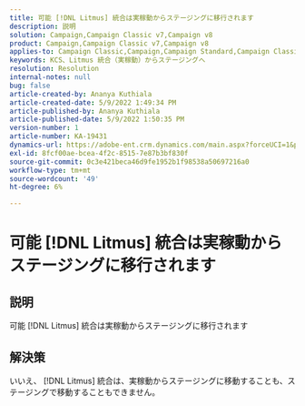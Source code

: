 ```yaml
---
title: 可能 [!DNL Litmus] 統合は実稼動からステージングに移行されます
description: 説明
solution: Campaign,Campaign Classic v7,Campaign v8
product: Campaign,Campaign Classic v7,Campaign v8
applies-to: Campaign Classic,Campaign,Campaign Standard,Campaign Classic v7,Campaign v8
keywords: KCS、Litmus 統合（実稼動）からステージングへ
resolution: Resolution
internal-notes: null
bug: false
article-created-by: Ananya Kuthiala
article-created-date: 5/9/2022 1:49:34 PM
article-published-by: Ananya Kuthiala
article-published-date: 5/9/2022 1:50:35 PM
version-number: 1
article-number: KA-19431
dynamics-url: https://adobe-ent.crm.dynamics.com/main.aspx?forceUCI=1&pagetype=entityrecord&etn=knowledgearticle&id=8d6a70d8-9ecf-ec11-a7b5-0022480a8e40
exl-id: 8fcf00ae-bcea-4f2c-8515-7e87b3bf830f
source-git-commit: 0c3e421beca46d9fe1952b1f98538a50697216a0
workflow-type: tm+mt
source-wordcount: '49'
ht-degree: 6%

---
```


# 可能 [!DNL Litmus] 統合は実稼動からステージングに移行されます

## 説明

可能 [!DNL Litmus] 統合は実稼動からステージングに移行されます

## 解決策


いいえ、 [!DNL Litmus] 統合は、実稼動からステージングに移動することも、ステージングで移動することもできません。

